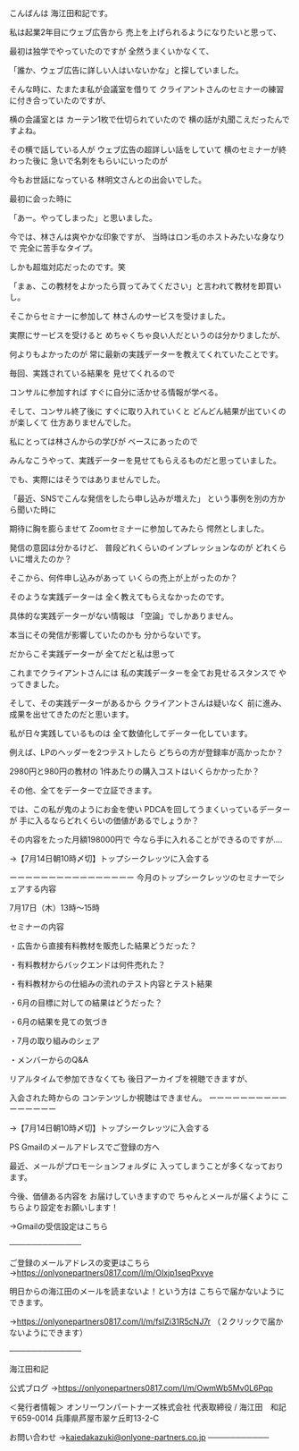  こんばんは
海江田和記です。


私は起業2年目にウェブ広告から
売上を上げられるようになりたいと思って、

最初は独学でやっていたのですが
全然うまくいかなくて、


「誰か、ウェブ広告に詳しい人はいないかな」と探していました。


そんな時に、たまたま私が会議室を借りて
クライアントさんのセミナーの練習に付き合っていたのですが、


横の会議室とは
カーテン1枚で仕切られていたので
横の話が丸聞こえだったんですよね。


その横で話している人が
ウェブ広告の超詳しい話をしていて
横のセミナーが終わった後に
急いで名刺をもらいにいったのが


今もお世話になっている
林明文さんとの出会いでした。


最初に会った時に

「あー。やってしまった」と思いました。


今では、林さんは爽やかな印象ですが、
当時はロン毛のホストみたいな身なりで
完全に苦手なタイプ。

しかも超塩対応だったのです。笑


「まぁ、この教材をよかったら買ってみてください」と言われて教材を即買いし。


そこからセミナーに参加して
林さんのサービスを受けました。


実際にサービスを受けると
めちゃくちゃ良い人だというのは分かりましたが、


何よりもよかったのが
常に最新の実践データーを教えてくれていたことです。


毎回、実践されている結果を
見せてくれるので


コンサルに参加すれば
すぐに自分に活かせる情報が学べる。


そして、コンサル終了後に
すぐに取り入れていくと
どんどん結果が出ていくのが楽しくて
仕方ありませんでした。


私にとっては林さんからの学びが
ベースにあったので


みんなこうやって、実践データーを見せてもらえるものだと思っていました。



でも、実際にはそうではありませんでした。


「最近、SNSでこんな発信をしたら申し込みが増えた」
という事例を別の方から聞いた時に

期待に胸を膨らませて
Zoomセミナーに参加してみたら
愕然としました。


発信の意図は分かるけど、
普段どれくらいのインプレッションなのが
どれくらいに増えたのか？


そこから、何件申し込みがあって
いくらの売上が上がったのか？


そのような実践データーは
全く教えてもらえなかったのです。


具体的な実践データーがない情報は
「空論」でしかありません。


本当にその発信が影響していたのかも
分からないです。


だからこそ実践データーが
全てだと私は思って


これまでクライアントさんには
私の実践データーを全てお見せるスタンスで
やってきました。


そして、その実践データーがあるから
クライアントさんは疑いなく
前に進み、成果を出せてきたのだと思います。


私が日々実践しているものは
全て数値化してデーター化しています。


例えば、LPのヘッダーを2つテストしたら
どちらの方が登録率が高かったか？


2980円と980円の教材の
1件あたりの購入コストはいくらかかったか？


その他、全てをデーターで立証できます。


では、この私が鬼のようにお金を使い
PDCAを回してうまくいっているデーターが
手に入るならどれくらいの価値があるでしょうか？


その内容をたった月額198000円で
今なら手に入れることができるのですが….




→【7月14日朝10時〆切】トップシークレッツに入会する



ーーーーーーーーーーーーーーーー
今月のトップシークレッツのセミナーでシェアする内容

7月17日（木）13時〜15時

セミナーの内容

・広告から直接有料教材を販売した結果どうだった？

・有料教材からバックエンドは何件売れた？

・有料教材からの仕組みの流れのテスト内容とテスト結果

・6月の目標に対しての結果はどうだった？

・6月の結果を見ての気づき

・7月の取り組みのシェア

・メンバーからのQ&A


リアルタイムで参加できなくても
後日アーカイブを視聴できますが、


入会された時からの
コンテンツしか視聴はできません。
ーーーーーーーーーーーーーーーー

→【7月14日朝10時〆切】トップシークレッツに入会する




PS
Gmailのメールアドレスでご登録の方へ


最近、メールがプロモーションフォルダに
入ってしまうことが多くなっております。


今後、価値ある内容を
お届けしていきますので
ちゃんとメールが届くように
こちらより設定をお願いします！


→Gmailの受信設定はこちら






─────────────

ご登録のメールアドレスの変更はこちら
→https://onlyonepartners0817.com/l/m/OIxjp1seqPxvye



明日からの海江田のメールを読まないよ！という方は
こちらで届かないようにできます。


→https://onlyonepartners0817.com/l/m/fsIZi31R5cNJ7r
（２クリックで届かないようにできます）



─────────────

海江田和記

公式ブログ
→https://onlyonepartners0817.com/l/m/OwmWb5Mv0L6Pqp


＜発行者情報＞
オンリーワンパートナーズ株式会社
代表取締役 / 海江田　和記
〒659-0014 兵庫県芦屋市翠ケ丘町13-2-C

お問い合わせ
→kaiedakazuki@onlyone-partners.co.jp
─────────── 
